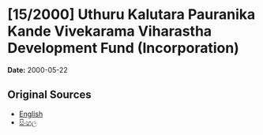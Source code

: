 # [15/2000] Uthuru Kalutara Pauranika Kande Vivekarama Viharastha Development Fund (Incorporation)

**Date:** 2000-05-22

## Original Sources

- [English](https://documents.gov.lk/view/acts/2000/5/15-2000_E.pdf)
- [සිංහල](https://documents.gov.lk/view/acts/2000/5/15-2000_S.pdf)
